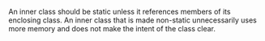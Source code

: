 An inner class should be static unless it references members of its enclosing
class. An inner class that is made non-static unnecessarily uses more memory and
does not make the intent of the class clear.
